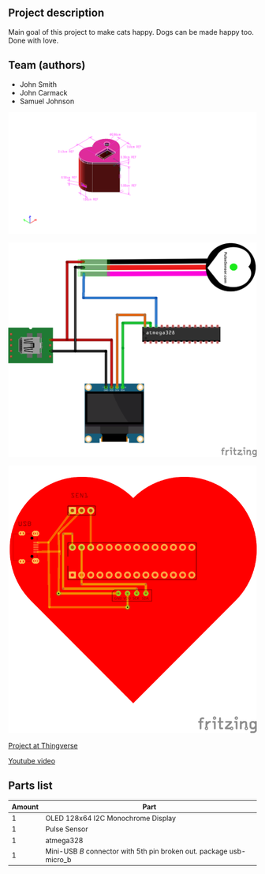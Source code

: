 ## Project description

Main goal of this project to make cats happy. Dogs can be made happy too.
Done with love.

## Team (authors)
* John Smith
* John Carmack
* Samuel Johnson

!["Drawing"](Images/drawing.png)

!["Schematic is here"](Images/heart_bb.png)

!["PCB"](Images/heart_pcb_2.png)

[Project at Thingverse](https://www.thingiverse.com/thing:44579)

[Youtube video](https://www.youtube.com/watch?v=dQw4w9WgXcQ)


## Parts list

| Amount |	Part |
|--------|-------|
|	1	|	OLED 128x64 I2C Monochrome Display |
|	1	|	Pulse Sensor |
|	1	|	atmega328 |
|	1	|	Mini-USB _B_ connector with 5th pin broken out.	package usb-micro_b |
